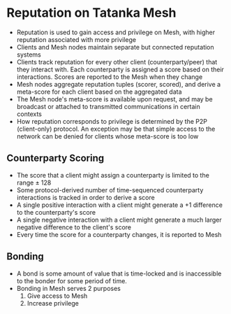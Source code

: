 # Reputation on Tatanka Mesh

- Reputation is used to gain access and privilege on Mesh, with higher reputation
associated with more privilege
- Clients and Mesh nodes maintain separate but connected reputation systems
- Clients track reputation for every other client (counterparty/peer) that they
interact with. Each counterparty is assigned a score based on their interactions.
Scores are reported to the Mesh when they change
- Mesh nodes aggregate reputation tuples (scorer, scored), and derive a meta-score
for each client based on the aggregated data
- The Mesh node's meta-score is available upon request, and may be broadcast or
attached to transmitted communications in certain contexts
- How reputation corresponds to privilege is determined by the P2P (client-only)
protocol. An exception may be that simple access to the network can be denied
for clients whose meta-score is too low

## Counterparty Scoring

- The score that a client might assign a counterparty is limited to the range
± 128
- Some protocol-derived number of time-sequenced counterparty interactions is
tracked in order to derive a score
- A single positive interaction with a client might generate a +1 difference
to the counterparty's score
- A single negative interaction with a client might generate a much larger negative
difference to the client's score
- Every time the score for a counterparty changes, it is reported to Mesh

## Bonding

- A bond is some amount of value that is time-locked and is inaccessible
to the bonder for some period of time.
- Bonding in Mesh serves 2 purposes
  1) Give access to Mesh
  2) Increase privilege





